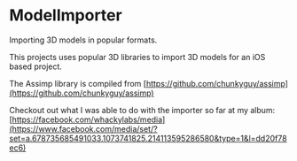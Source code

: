 ModelImporter
=============

Importing 3D models in popular formats.

This projects uses popular 3D libraries to import 3D models for an iOS based project.

The Assimp library is compiled from [https://github.com/chunkyguy/assimp](https://github.com/chunkyguy/assimp)

Checkout out what I was able to do with the importer so far at my album:
[https://facebook.com/whackylabs/media](https://www.facebook.com/media/set/?set=a.678735685491033.1073741825.214113595286580&type=1&l=dd20f78ec6)
